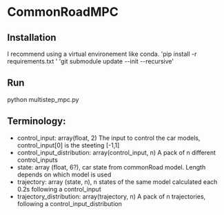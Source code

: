 # CommonRoadMPC

## Installation
I recommend using a virtual environement like conda.
'pip install -r requirements.txt '
'git submodule update --init --recursive'

## Run
python multistep_mpc.py

## Terminology:
* control_input: array(float, 2) The input to control the car models, control_input[0] is the steeting [-1,1]
* control_input_distribution: array(control_input, n) A pack of n different control_inputs
* state: array (float, 6?), car state from commonRoad model. Length depends on which model is used
* trajectory: array (state, n), n states of the same model calculated each 0.2s following a control_input
* trajectory_distribution: array(trajectory, n) A pack of n trajectories, following a control_input_distribution
